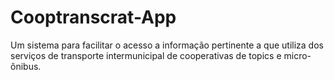 # Cooptranscrat-App
Um sistema para facilitar o acesso a informação pertinente a que utiliza dos serviços de transporte intermunicipal de cooperativas de topics e micro-ônibus.
